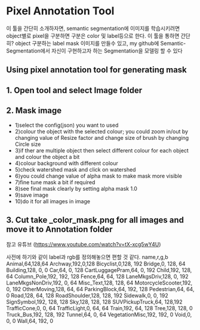 # Pixel Annotation Tool
이 툴을 간단히 소개하자면, semantic segmentation에 이미지를 학습시키려면 object별로 pixel을 구분하면 구분은 color 및 label등으로 한다.
이 툴을 통하면 간단히? object 구분하는 label mask 이미지를 만들수 있고,
my github에 Semantic-Segmentation에서 자신이 구현하고자 하는 Segmentation을 모델링 할 수 있다

## Using pixel annotation tool for generating mask


## 1. Open tool and select Image folder

## 2. Mask image
- 1)select the config(json) you want to used
- 2)colour the object with the selected colour; you could zoom in/out by changing value of Resize factor and change size of brush by changing Circle size
- 3)if ther are multiple object then select different colour for each object and colour the object a bit
- 4)colour background with different colour
- 5)check watershed mask and click on watershed
- 6)you could change value of alpha mask to make mask more visible
- 7)fine tune mask a bit if required
- 8)see final mask clearly by setting alpha mask 1.0
- 9)save image
- 10)do it for all images in image

## 3. Cut take <image name>_color_mask.png for all images and move it to Annotation folder

참고 유튜브 (https://www.youtube.com/watch?v=tX-xcg5wY4U)

사전에 하기와 같이 label과 rgb를 정의해놓으면 편할 것 같다.
name,r,g,b
Animal,64,128,64
Archway,192,0,128
Bicyclist,0,128, 192
Bridge,0, 128, 64
Building,128, 0, 0
Car,64, 0, 128
CartLuggagePram,64, 0, 192
Child,192, 128, 64
Column_Pole,192, 192, 128
Fence,64, 64, 128
LaneMkgsDriv,128, 0, 192
LaneMkgsNonDriv,192, 0, 64
Misc_Text,128, 128, 64
MotorcycleScooter,192, 0, 192
OtherMoving,128, 64, 64
ParkingBlock,64, 192, 128
Pedestrian,64, 64, 0
Road,128, 64, 128
RoadShoulder,128, 128, 192
Sidewalk,0, 0, 192
SignSymbol,192, 128, 128
Sky,128, 128, 128
SUVPickupTruck,64, 128,192
TrafficCone,0, 0, 64
TrafficLight,0, 64, 64
Train,192, 64, 128
Tree,128, 128, 0
Truck_Bus,192, 128, 192
Tunnel,64, 0, 64
VegetationMisc,192, 192, 0
Void,0, 0, 0
Wall,64, 192, 0
```
